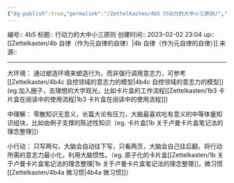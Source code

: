 ```yaml
---
{"dg-publish":true,"permalink":"/Zettelkasten/4b5 行动力的大中小三原则/","dgPassFrontmatter":true}
---
```


编号:: 4b5
标题:: 行动力的大中小三原则
创建时间:: 2023-02-02 23:04
up:: [[Zettelkasten/4b 自律（作为元自律的自律）\|4b 自律（作为元自律的自律）]]
来源:: 

---

大环境：
通过塑造环境来塑造行为，而非强行调用意志力，可参考[[Zettelkasten/4b4c 自控领域的意志力的模型\|4b4c 自控领域的意志力的模型]](eg.加入圈子，去理想的大学观光，比如卡片盒的工作流程[[Zettelkasten/1b3 卡片盒在阅读中的使用流程\|1b3 卡片盒在阅读中的使用流程]])

中理解：
零散知识无意义，长篇大论有压力，大脑最喜欢吃有意义的中等体量知识组块，比如由例子支撑的陈述性知识（eg. 卡片盒[1b 关于卢曼卡片盒笔记法的理念整理]]）

小行动：
只写两句，大脑会自动往下写，只看两页，大脑会自己往后翻，将行动所需的意志力最小化，利用大脑惯性。（eg. 原子化的卡片盒[[Zettelkasten/1b 关于卢曼卡片盒笔记法的理念整理\|1b 关于卢曼卡片盒笔记法的理念整理]]，微习惯[[Zettelkasten/4b4a 微习惯\|4b4a 微习惯]]）